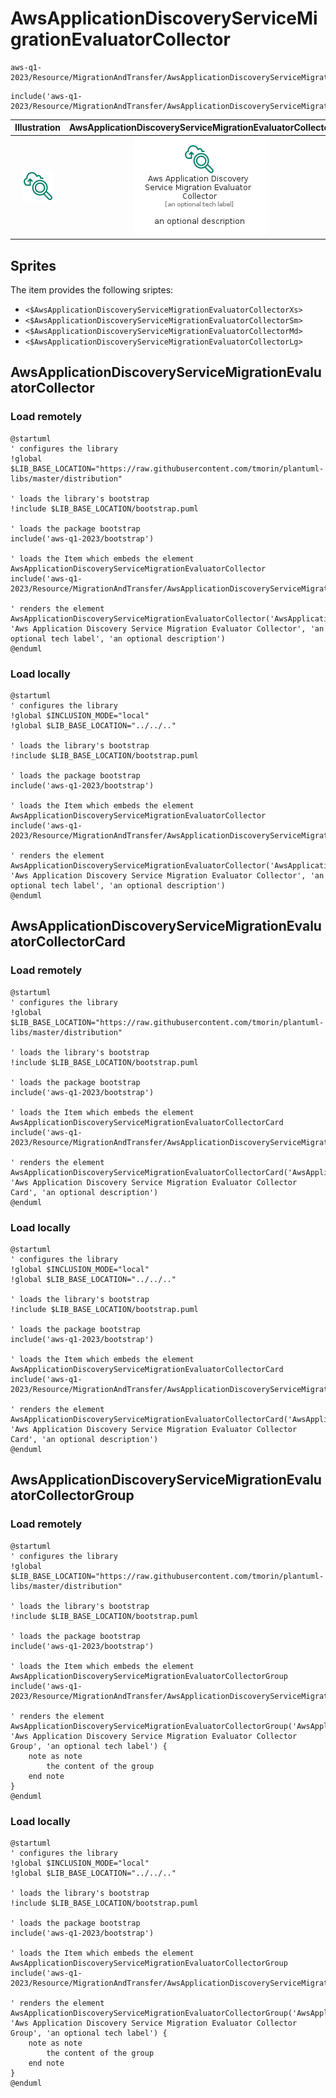 # AwsApplicationDiscoveryServiceMigrationEvaluatorCollector


```text
aws-q1-2023/Resource/MigrationAndTransfer/AwsApplicationDiscoveryServiceMigrationEvaluatorCollector
```

```text
include('aws-q1-2023/Resource/MigrationAndTransfer/AwsApplicationDiscoveryServiceMigrationEvaluatorCollector')
```



| Illustration | AwsApplicationDiscoveryServiceMigrationEvaluatorCollector | AwsApplicationDiscoveryServiceMigrationEvaluatorCollectorCard | AwsApplicationDiscoveryServiceMigrationEvaluatorCollectorGroup |
| :---: | :---: | :---: | :---: |
| ![illustration for Illustration](../../../aws-q1-2023/Resource/MigrationAndTransfer/AwsApplicationDiscoveryServiceMigrationEvaluatorCollector.png) | ![illustration for AwsApplicationDiscoveryServiceMigrationEvaluatorCollector](../../../aws-q1-2023/Resource/MigrationAndTransfer/AwsApplicationDiscoveryServiceMigrationEvaluatorCollector.Local.png) | ![illustration for AwsApplicationDiscoveryServiceMigrationEvaluatorCollectorCard](../../../aws-q1-2023/Resource/MigrationAndTransfer/AwsApplicationDiscoveryServiceMigrationEvaluatorCollectorCard.Local.png) | ![illustration for AwsApplicationDiscoveryServiceMigrationEvaluatorCollectorGroup](../../../aws-q1-2023/Resource/MigrationAndTransfer/AwsApplicationDiscoveryServiceMigrationEvaluatorCollectorGroup.Local.png) |



## Sprites
The item provides the following sriptes:

- `<$AwsApplicationDiscoveryServiceMigrationEvaluatorCollectorXs>`
- `<$AwsApplicationDiscoveryServiceMigrationEvaluatorCollectorSm>`
- `<$AwsApplicationDiscoveryServiceMigrationEvaluatorCollectorMd>`
- `<$AwsApplicationDiscoveryServiceMigrationEvaluatorCollectorLg>`





## AwsApplicationDiscoveryServiceMigrationEvaluatorCollector

### Load remotely
```plantuml
@startuml
' configures the library
!global $LIB_BASE_LOCATION="https://raw.githubusercontent.com/tmorin/plantuml-libs/master/distribution"

' loads the library's bootstrap
!include $LIB_BASE_LOCATION/bootstrap.puml

' loads the package bootstrap
include('aws-q1-2023/bootstrap')

' loads the Item which embeds the element AwsApplicationDiscoveryServiceMigrationEvaluatorCollector
include('aws-q1-2023/Resource/MigrationAndTransfer/AwsApplicationDiscoveryServiceMigrationEvaluatorCollector')

' renders the element
AwsApplicationDiscoveryServiceMigrationEvaluatorCollector('AwsApplicationDiscoveryServiceMigrationEvaluatorCollector', 'Aws Application Discovery Service Migration Evaluator Collector', 'an optional tech label', 'an optional description')
@enduml
```

### Load locally
```plantuml
@startuml
' configures the library
!global $INCLUSION_MODE="local"
!global $LIB_BASE_LOCATION="../../.."

' loads the library's bootstrap
!include $LIB_BASE_LOCATION/bootstrap.puml

' loads the package bootstrap
include('aws-q1-2023/bootstrap')

' loads the Item which embeds the element AwsApplicationDiscoveryServiceMigrationEvaluatorCollector
include('aws-q1-2023/Resource/MigrationAndTransfer/AwsApplicationDiscoveryServiceMigrationEvaluatorCollector')

' renders the element
AwsApplicationDiscoveryServiceMigrationEvaluatorCollector('AwsApplicationDiscoveryServiceMigrationEvaluatorCollector', 'Aws Application Discovery Service Migration Evaluator Collector', 'an optional tech label', 'an optional description')
@enduml
```

## AwsApplicationDiscoveryServiceMigrationEvaluatorCollectorCard

### Load remotely
```plantuml
@startuml
' configures the library
!global $LIB_BASE_LOCATION="https://raw.githubusercontent.com/tmorin/plantuml-libs/master/distribution"

' loads the library's bootstrap
!include $LIB_BASE_LOCATION/bootstrap.puml

' loads the package bootstrap
include('aws-q1-2023/bootstrap')

' loads the Item which embeds the element AwsApplicationDiscoveryServiceMigrationEvaluatorCollectorCard
include('aws-q1-2023/Resource/MigrationAndTransfer/AwsApplicationDiscoveryServiceMigrationEvaluatorCollector')

' renders the element
AwsApplicationDiscoveryServiceMigrationEvaluatorCollectorCard('AwsApplicationDiscoveryServiceMigrationEvaluatorCollectorCard', 'Aws Application Discovery Service Migration Evaluator Collector Card', 'an optional description')
@enduml
```

### Load locally
```plantuml
@startuml
' configures the library
!global $INCLUSION_MODE="local"
!global $LIB_BASE_LOCATION="../../.."

' loads the library's bootstrap
!include $LIB_BASE_LOCATION/bootstrap.puml

' loads the package bootstrap
include('aws-q1-2023/bootstrap')

' loads the Item which embeds the element AwsApplicationDiscoveryServiceMigrationEvaluatorCollectorCard
include('aws-q1-2023/Resource/MigrationAndTransfer/AwsApplicationDiscoveryServiceMigrationEvaluatorCollector')

' renders the element
AwsApplicationDiscoveryServiceMigrationEvaluatorCollectorCard('AwsApplicationDiscoveryServiceMigrationEvaluatorCollectorCard', 'Aws Application Discovery Service Migration Evaluator Collector Card', 'an optional description')
@enduml
```

## AwsApplicationDiscoveryServiceMigrationEvaluatorCollectorGroup

### Load remotely
```plantuml
@startuml
' configures the library
!global $LIB_BASE_LOCATION="https://raw.githubusercontent.com/tmorin/plantuml-libs/master/distribution"

' loads the library's bootstrap
!include $LIB_BASE_LOCATION/bootstrap.puml

' loads the package bootstrap
include('aws-q1-2023/bootstrap')

' loads the Item which embeds the element AwsApplicationDiscoveryServiceMigrationEvaluatorCollectorGroup
include('aws-q1-2023/Resource/MigrationAndTransfer/AwsApplicationDiscoveryServiceMigrationEvaluatorCollector')

' renders the element
AwsApplicationDiscoveryServiceMigrationEvaluatorCollectorGroup('AwsApplicationDiscoveryServiceMigrationEvaluatorCollectorGroup', 'Aws Application Discovery Service Migration Evaluator Collector Group', 'an optional tech label') {
    note as note
        the content of the group
    end note
}
@enduml
```

### Load locally
```plantuml
@startuml
' configures the library
!global $INCLUSION_MODE="local"
!global $LIB_BASE_LOCATION="../../.."

' loads the library's bootstrap
!include $LIB_BASE_LOCATION/bootstrap.puml

' loads the package bootstrap
include('aws-q1-2023/bootstrap')

' loads the Item which embeds the element AwsApplicationDiscoveryServiceMigrationEvaluatorCollectorGroup
include('aws-q1-2023/Resource/MigrationAndTransfer/AwsApplicationDiscoveryServiceMigrationEvaluatorCollector')

' renders the element
AwsApplicationDiscoveryServiceMigrationEvaluatorCollectorGroup('AwsApplicationDiscoveryServiceMigrationEvaluatorCollectorGroup', 'Aws Application Discovery Service Migration Evaluator Collector Group', 'an optional tech label') {
    note as note
        the content of the group
    end note
}
@enduml
```

